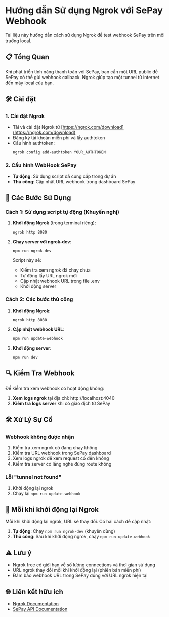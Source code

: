 # Hướng dẫn Sử dụng Ngrok với SePay Webhook

Tài liệu này hướng dẫn cách sử dụng Ngrok để test webhook SePay trên môi trường local.

## 📋 Tổng Quan

Khi phát triển tính năng thanh toán với SePay, bạn cần một URL public để SePay có thể gửi webhook callback. Ngrok giúp tạo một tunnel từ internet đến máy local của bạn.

## 🛠️ Cài đặt

### 1. Cài đặt Ngrok

- Tải và cài đặt Ngrok từ [https://ngrok.com/download](https://ngrok.com/download)
- Đăng ký tài khoản miễn phí và lấy authtoken
- Cấu hình authtoken:
  ```
  ngrok config add-authtoken YOUR_AUTHTOKEN
  ```

### 2. Cấu hình WebHook SePay

- **Tự động**: Sử dụng script đã cung cấp trong dự án
- **Thủ công**: Cập nhật URL webhook trong dashboard SePay

## 🚀 Các Bước Sử Dụng

### Cách 1: Sử dụng script tự động (Khuyến nghị)

1. **Khởi động Ngrok** (trong terminal riêng):
   ```
   ngrok http 8080
   ```

2. **Chạy server với ngrok-dev**:
   ```
   npm run ngrok-dev
   ```
   Script này sẽ:
   - Kiểm tra xem ngrok đã chạy chưa
   - Tự động lấy URL ngrok mới
   - Cập nhật webhook URL trong file .env
   - Khởi động server

### Cách 2: Các bước thủ công

1. **Khởi động Ngrok**:
   ```
   ngrok http 8080
   ```

2. **Cập nhật webhook URL**:
   ```
   npm run update-webhook
   ```

3. **Khởi động server**:
   ```
   npm run dev
   ```

## 🔍 Kiểm Tra Webhook

Để kiểm tra xem webhook có hoạt động không:

1. **Xem logs ngrok** tại địa chỉ: http://localhost:4040
2. **Kiểm tra logs server** khi có giao dịch từ SePay

## 🛠️ Xử Lý Sự Cố

### Webhook không được nhận

1. Kiểm tra xem ngrok có đang chạy không
2. Kiểm tra URL webhook trong SePay dashboard
3. Xem logs ngrok để xem request có đến không
4. Kiểm tra server có lắng nghe đúng route không

### Lỗi "tunnel not found"

1. Khởi động lại ngrok
2. Chạy lại `npm run update-webhook`

## 🔁 Mỗi khi khởi động lại Ngrok

Mỗi khi khởi động lại ngrok, URL sẽ thay đổi. Có hai cách để cập nhật:

1. **Tự động**: Chạy `npm run ngrok-dev` (khuyên dùng)
2. **Thủ công**: Sau khi khởi động ngrok, chạy `npm run update-webhook`

## ⚠️ Lưu ý

- Ngrok free có giới hạn về số lượng connections và thời gian sử dụng
- URL ngrok thay đổi mỗi khi khởi động lại (phiên bản miễn phí)
- Đảm bảo webhook URL trong SePay đúng với URL ngrok hiện tại

## 🌐 Liên kết hữu ích

- [Ngrok Documentation](https://ngrok.com/docs)
- [SePay API Documentation](https://docs.sepay.vn) 